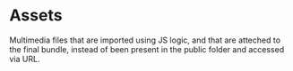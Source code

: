 # Assets

Multimedia files that are imported using JS logic, and that are atteched to the final bundle, instead of been present in the public folder and accessed via URL.